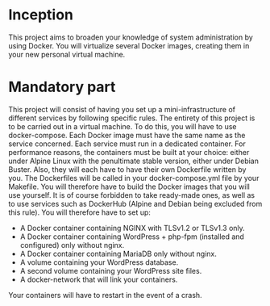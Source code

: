# Inception

This project aims to broaden your knowledge of system administration by using Docker. You will virtualize several Docker images, creating them in your new personal virtual machine.

# Mandatory part

This project will consist of having you set up a mini-infrastructure of different
services by following specific rules. The entirety of this project is to be carried out in a
virtual machine. To do this, you will have to use docker-compose.
Each Docker image must have the same name as the service
concerned.
Each service must run in a dedicated container.
For performance reasons, the containers must be built at your choice: either under
Alpine Linux with the penultimate stable version, either under Debian Buster.
Also, they will each have to have their own Dockerfile written by you. The
Dockerfiles will be called in your docker-compose.yml file by your Makefile.
You will therefore have to build the Docker images that you will use yourself. It is of course forbidden to take ready-made ones, as well as to use services such as
DockerHub (Alpine and Debian being excluded from this rule).
You will therefore have to set up:

- A Docker container containing NGINX with TLSv1.2 or TLSv1.3 only.
- A Docker container containing WordPress + php-fpm (installed and configured) only without nginx.
- A Docker container containing MariaDB only without nginx.
- A volume containing your WordPress database.
- A second volume containing your WordPress site files.
- A docker-network that will link your containers.

Your containers will have to restart in the event of a crash.
